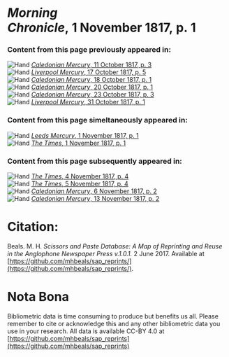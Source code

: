 # *Morning Chronicle*, 1 November 1817, p. 1  
  
### Content from this page previously appeared in:  
![Hand](http://scissorsandpaste.net/wp-content/uploads/2017/06/smallhandpointer.png) [*Caledonian Mercury*, 11 October 1817, p. 3](https://mhbeals.github.io/sap_html/Caledonian-Mercury/Caledonian-Mercury-11-October-1817-p-3)  
![Hand](http://scissorsandpaste.net/wp-content/uploads/2017/06/smallhandpointer.png) [*Liverpool Mercury*, 17 October 1817, p. 5](https://mhbeals.github.io/sap_html/Liverpool-Mercury/Liverpool-Mercury-17-October-1817-p-5)  
![Hand](http://scissorsandpaste.net/wp-content/uploads/2017/06/smallhandpointer.png) [*Caledonian Mercury*, 18 October 1817, p. 1](https://mhbeals.github.io/sap_html/Caledonian-Mercury/Caledonian-Mercury-18-October-1817-p-1)  
![Hand](http://scissorsandpaste.net/wp-content/uploads/2017/06/smallhandpointer.png) [*Caledonian Mercury*, 20 October 1817, p. 1](https://mhbeals.github.io/sap_html/Caledonian-Mercury/Caledonian-Mercury-20-October-1817-p-1)  
![Hand](http://scissorsandpaste.net/wp-content/uploads/2017/06/smallhandpointer.png) [*Caledonian Mercury*, 23 October 1817, p. 3](https://mhbeals.github.io/sap_html/Caledonian-Mercury/Caledonian-Mercury-23-October-1817-p-3)  
![Hand](http://scissorsandpaste.net/wp-content/uploads/2017/06/smallhandpointer.png) [*Liverpool Mercury*, 31 October 1817, p. 1](https://mhbeals.github.io/sap_html/Liverpool-Mercury/Liverpool-Mercury-31-October-1817-p-1)  
  
### Content from this page simeltaneously appeared in:  
![Hand](http://scissorsandpaste.net/wp-content/uploads/2017/06/smallhandpointer.png) [*Leeds Mercury*, 1 November 1817, p. 1](https://mhbeals.github.io/sap_html/Leeds-Mercury/Leeds-Mercury-1-November-1817-p-1)  
![Hand](http://scissorsandpaste.net/wp-content/uploads/2017/06/smallhandpointer.png) [*The Times*, 1 November 1817, p. 1](https://mhbeals.github.io/sap_html/The-Times/The-Times-1-November-1817-p-1)  
  
### Content from this page subsequently appeared in:  
![Hand](http://scissorsandpaste.net/wp-content/uploads/2017/06/smallhandpointer.png) [*The Times*, 4 November 1817, p. 4](https://mhbeals.github.io/sap_html/The-Times/The-Times-4-November-1817-p-4)  
![Hand](http://scissorsandpaste.net/wp-content/uploads/2017/06/smallhandpointer.png) [*The Times*, 5 November 1817, p. 4](https://mhbeals.github.io/sap_html/The-Times/The-Times-5-November-1817-p-4)  
![Hand](http://scissorsandpaste.net/wp-content/uploads/2017/06/smallhandpointer.png) [*Caledonian Mercury*, 6 November 1817, p. 2](https://mhbeals.github.io/sap_html/Caledonian-Mercury/Caledonian-Mercury-6-November-1817-p-2)  
![Hand](http://scissorsandpaste.net/wp-content/uploads/2017/06/smallhandpointer.png) [*Caledonian Mercury*, 13 November 1817, p. 2](https://mhbeals.github.io/sap_html/Caledonian-Mercury/Caledonian-Mercury-13-November-1817-p-2)  


# Citation: 

Beals. M. H. *Scissors and Paste Database: A Map of Reprinting and Reuse in the Anglophone Newspaper Press v.1.0.1.* 2 June 2017. Available at [https://github.com/mhbeals/sap_reprints/](https://github.com/mhbeals/sap_reprints/). 

# Nota Bona

Bibliometric data is time consuming to produce but benefits us all. Please remember to cite or acknowledge this and any other bibliometric data you use in your research. All data is available CC-BY 4.0 at [https://github.com/mhbeals/sap_reprints](https://github.com/mhbeals/sap_reprints)